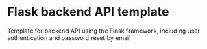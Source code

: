# Flask backend API template

Template for backend API using the Flask framework, including user authentication and password reset by email
